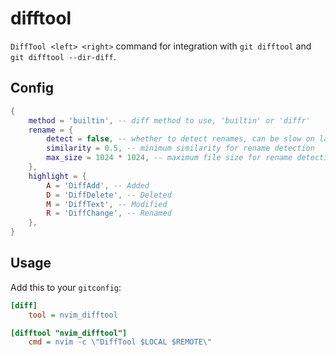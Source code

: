# difftool
`DiffTool <left> <right>` command for integration with `git difftool` and `git difftool --dir-diff`.

## Config
```lua
{
    method = 'builtin', -- diff method to use, 'builtin' or 'diffr'
    rename = {
        detect = false, -- whether to detect renames, can be slow on large directories. supported only with builtin method
        similarity = 0.5, -- minimum similarity for rename detection
        max_size = 1024 * 1024, -- maximum file size for rename detection
    },
    highlight = {
        A = 'DiffAdd', -- Added
        D = 'DiffDelete', -- Deleted
        M = 'DiffText', -- Modified
        R = 'DiffChange', -- Renamed
    },
}
```

## Usage
Add this to your `gitconfig`:

```ini
[diff]
    tool = nvim_difftool

[difftool "nvim_difftool"]
    cmd = nvim -c \"DiffTool $LOCAL $REMOTE\"
```
